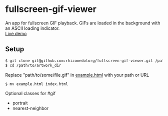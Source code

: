 fullscreen-gif-viewer
=====================

An app for fullscreen GIF playback. GIFs are loaded in the background with an ASCII loading indicator.   
[Live demo](http://archive.rhizome.org/darling-rhizomeseries/jake1.html)

Setup
-----

```bash
$ git clone git@github.com:rhizomedotorg/fullscreen-gif-viewer.git /path/to/artwork_dir
$ cd /path/to/artwork_dir
```

Replace "path/to/some/file.gif" in [example.html](example.html) with your path or URL

```bash
$ mv example.html index.html
```

Optional classes for #gif
* portrait
* nearest-neighbor
